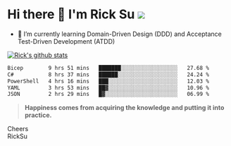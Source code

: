 # Hi there 👋 I'm Rick Su ![](https://komarev.com/ghpvc/?username=ricksu978)
<!--
**ricksu978/ricksu978** is a ✨ _special_ ✨ repository because its `README.md` (this file) appears on your GitHub profile.

Here are some ideas to get you started:

- 🔭 I’m currently working on ...
-->
- 🌱 I’m currently learning Domain-Driven Design (DDD) and Acceptance Test-Driven Development (ATDD)
<!--
- 👯 I’m looking to collaborate on ...
- 🤔 I’m looking for help with ...
- 💬 Ask me about ...
- 📫 How to reach me: ...
- 😄 Pronouns: ...
- ⚡ Fun fact: ...
-->
[![Rick's github stats](https://github-readme-stats.vercel.app/api?username=ricksu978&theme=dark)](https://github.com/ricksu978/ricksu978)

<!--START_SECTION:waka-->

```txt
Bicep        9 hrs 51 mins   ███████░░░░░░░░░░░░░░░░░░   27.68 %
C#           8 hrs 37 mins   ██████░░░░░░░░░░░░░░░░░░░   24.24 %
PowerShell   4 hrs 16 mins   ███░░░░░░░░░░░░░░░░░░░░░░   12.03 %
YAML         3 hrs 53 mins   ██▓░░░░░░░░░░░░░░░░░░░░░░   10.96 %
JSON         2 hrs 29 mins   █▓░░░░░░░░░░░░░░░░░░░░░░░   06.99 %
```

<!--END_SECTION:waka-->

> **Happiness comes from acquiring the knowledge and putting it into practice.**

Cheers  
RickSu 
